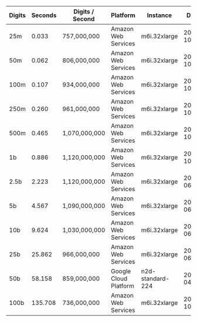 | Digits | Seconds | Digits / Second | Platform | Instance | Date | Files |
| ------ | ------- | --------------- | -------- | -------- | ---- | ----- |
| 25m | 0.033 | 757,000,000 | Amazon Web Services | m6i.32xlarge | 2021-10-29 | [cfg](../Amazon%20Web%20Services/m6i.32xlarge/Golden%20Ratio%20%5Bnewton%5D/Golden%20Ratio%20-%2020211029-151728.cfg) [out](../Amazon%20Web%20Services/m6i.32xlarge/Golden%20Ratio%20%5Bnewton%5D/Golden%20Ratio%20-%2020211029-151728.out) [txt](../Amazon%20Web%20Services/m6i.32xlarge/Golden%20Ratio%20%5Bnewton%5D/Golden%20Ratio%20-%2020211029-151728.txt) |
| 50m | 0.062 | 806,000,000 | Amazon Web Services | m6i.32xlarge | 2021-10-29 | [cfg](../Amazon%20Web%20Services/m6i.32xlarge/Golden%20Ratio%20%5Bnewton%5D/Golden%20Ratio%20-%2020211029-155724.cfg) [out](../Amazon%20Web%20Services/m6i.32xlarge/Golden%20Ratio%20%5Bnewton%5D/Golden%20Ratio%20-%2020211029-155724.out) [txt](../Amazon%20Web%20Services/m6i.32xlarge/Golden%20Ratio%20%5Bnewton%5D/Golden%20Ratio%20-%2020211029-155724.txt) |
| 100m | 0.107 | 934,000,000 | Amazon Web Services | m6i.32xlarge | 2021-10-29 | [cfg](../Amazon%20Web%20Services/m6i.32xlarge/Golden%20Ratio%20%5Bnewton%5D/Golden%20Ratio%20-%2020211029-155729.cfg) [out](../Amazon%20Web%20Services/m6i.32xlarge/Golden%20Ratio%20%5Bnewton%5D/Golden%20Ratio%20-%2020211029-155729.out) [txt](../Amazon%20Web%20Services/m6i.32xlarge/Golden%20Ratio%20%5Bnewton%5D/Golden%20Ratio%20-%2020211029-155729.txt) |
| 250m | 0.260 | 961,000,000 | Amazon Web Services | m6i.32xlarge | 2021-10-29 | [cfg](../Amazon%20Web%20Services/m6i.32xlarge/Golden%20Ratio%20%5Bnewton%5D/Golden%20Ratio%20-%2020211029-155735.cfg) [out](../Amazon%20Web%20Services/m6i.32xlarge/Golden%20Ratio%20%5Bnewton%5D/Golden%20Ratio%20-%2020211029-155735.out) [txt](../Amazon%20Web%20Services/m6i.32xlarge/Golden%20Ratio%20%5Bnewton%5D/Golden%20Ratio%20-%2020211029-155735.txt) |
| 500m | 0.465 | 1,070,000,000 | Amazon Web Services | m6i.32xlarge | 2021-10-29 | [cfg](../Amazon%20Web%20Services/m6i.32xlarge/Golden%20Ratio%20%5Bnewton%5D/Golden%20Ratio%20-%2020211029-170602.cfg) [out](../Amazon%20Web%20Services/m6i.32xlarge/Golden%20Ratio%20%5Bnewton%5D/Golden%20Ratio%20-%2020211029-170602.out) [txt](../Amazon%20Web%20Services/m6i.32xlarge/Golden%20Ratio%20%5Bnewton%5D/Golden%20Ratio%20-%2020211029-170602.txt) |
| 1b | 0.886 | 1,120,000,000 | Amazon Web Services | m6i.32xlarge | 2021-10-29 | [cfg](../Amazon%20Web%20Services/m6i.32xlarge/Golden%20Ratio%20%5Bnewton%5D/Golden%20Ratio%20-%2020211029-170612.cfg) [out](../Amazon%20Web%20Services/m6i.32xlarge/Golden%20Ratio%20%5Bnewton%5D/Golden%20Ratio%20-%2020211029-170612.out) [txt](../Amazon%20Web%20Services/m6i.32xlarge/Golden%20Ratio%20%5Bnewton%5D/Golden%20Ratio%20-%2020211029-170612.txt) |
| 2.5b | 2.223 | 1,120,000,000 | Amazon Web Services | m6i.32xlarge | 2022-06-22 | [cfg](../Amazon%20Web%20Services/m6i.32xlarge/Golden%20Ratio%20%5Bnewton%5D/Golden%20Ratio%20-%2020220622-181247.cfg) [out](../Amazon%20Web%20Services/m6i.32xlarge/Golden%20Ratio%20%5Bnewton%5D/Golden%20Ratio%20-%2020220622-181247.out) [txt](../Amazon%20Web%20Services/m6i.32xlarge/Golden%20Ratio%20%5Bnewton%5D/Golden%20Ratio%20-%2020220622-181247.txt) |
| 5b | 4.567 | 1,090,000,000 | Amazon Web Services | m6i.32xlarge | 2022-06-22 | [cfg](../Amazon%20Web%20Services/m6i.32xlarge/Golden%20Ratio%20%5Bnewton%5D/Golden%20Ratio%20-%2020220622-181310.cfg) [out](../Amazon%20Web%20Services/m6i.32xlarge/Golden%20Ratio%20%5Bnewton%5D/Golden%20Ratio%20-%2020220622-181310.out) [txt](../Amazon%20Web%20Services/m6i.32xlarge/Golden%20Ratio%20%5Bnewton%5D/Golden%20Ratio%20-%2020220622-181310.txt) |
| 10b | 9.624 | 1,030,000,000 | Amazon Web Services | m6i.32xlarge | 2022-06-22 | [cfg](../Amazon%20Web%20Services/m6i.32xlarge/Golden%20Ratio%20%5Bnewton%5D/Golden%20Ratio%20-%2020220622-181354.cfg) [out](../Amazon%20Web%20Services/m6i.32xlarge/Golden%20Ratio%20%5Bnewton%5D/Golden%20Ratio%20-%2020220622-181354.out) [txt](../Amazon%20Web%20Services/m6i.32xlarge/Golden%20Ratio%20%5Bnewton%5D/Golden%20Ratio%20-%2020220622-181354.txt) |
| 25b | 25.862 | 966,000,000 | Amazon Web Services | m6i.32xlarge | 2022-06-22 | [cfg](../Amazon%20Web%20Services/m6i.32xlarge/Golden%20Ratio%20%5Bnewton%5D/Golden%20Ratio%20-%2020220622-181510.cfg) [out](../Amazon%20Web%20Services/m6i.32xlarge/Golden%20Ratio%20%5Bnewton%5D/Golden%20Ratio%20-%2020220622-181510.out) [txt](../Amazon%20Web%20Services/m6i.32xlarge/Golden%20Ratio%20%5Bnewton%5D/Golden%20Ratio%20-%2020220622-181510.txt) |
| 50b | 58.158 | 859,000,000 | Google Cloud Platform | n2d-standard-224 | 2020-04-19 | [cfg](../Google%20Cloud%20Platform/n2d-standard-224/Golden%20Ratio%20%5Bnewton%5D/Golden%20Ratio%20-%2020200419-105151.cfg) [out](../Google%20Cloud%20Platform/n2d-standard-224/Golden%20Ratio%20%5Bnewton%5D/Golden%20Ratio%20-%2020200419-105151.out) [txt](../Google%20Cloud%20Platform/n2d-standard-224/Golden%20Ratio%20%5Bnewton%5D/Golden%20Ratio%20-%2020200419-105151.txt) |
| 100b | 135.708 | 736,000,000 | Amazon Web Services | m6i.32xlarge | 2021-10-29 | [cfg](../Amazon%20Web%20Services/m6i.32xlarge/Golden%20Ratio%20%5Bnewton%5D/Golden%20Ratio%20-%2020211029-191821.cfg) [out](../Amazon%20Web%20Services/m6i.32xlarge/Golden%20Ratio%20%5Bnewton%5D/Golden%20Ratio%20-%2020211029-191821.out) [txt](../Amazon%20Web%20Services/m6i.32xlarge/Golden%20Ratio%20%5Bnewton%5D/Golden%20Ratio%20-%2020211029-191821.txt) |
